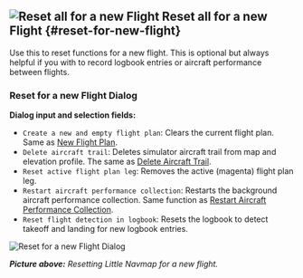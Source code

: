 ## ![Reset all for a new Flight](../images/icons/reload.png "Reset all for a new Flight") Reset all for a new Flight {#reset-for-new-flight}

Use this to reset functions for a new flight. This is optional but always helpful if you with to record logbook entries or aircraft performance between flights.

### Reset for a new Flight Dialog

**Dialog input and selection fields:**

* `Create a new and empty flight plan`: Clears the current flight plan. Same as [New Flight Plan](MENUS.md#new-flight-plan).
* `Delete aircraft trail`: Deletes simulator aircraft trail from map and elevation profile. The same as [Delete Aircraft Trail](MENUS.md#delete-aircraft-trail).
* `Reset active flight plan leg`: Removes the active (magenta) flight plan leg.
* `Restart aircraft performance collection`: Restarts the background aircraft performance collection. Same function as [Restart Aircraft Performance Collection](MENUS.md#aircraft-menu-restart).
* `Reset flight detection in logbook`: Resets the logbook to detect takeoff and landing for new logbook entries.

![Reset for a new Flight Dialog](../images/resetflight.jpg "Reset for a new Flight Dialog")

_**Picture above:** Resetting _Little Navmap_ for a new flight._
